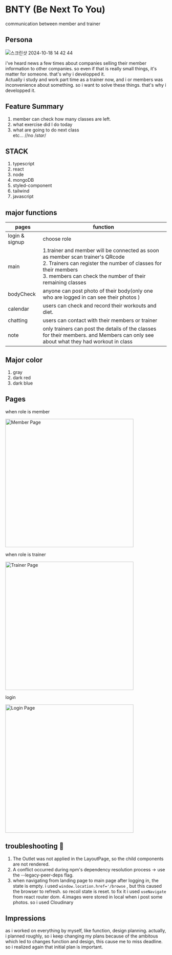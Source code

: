 # BNTY (Be Next To You)
 communication between member and trainer

## Persona
![스크린샷 2024-10-18 14 42 44](https://github.com/user-attachments/assets/5b5a981d-00c5-4290-928f-92ae454d2bdc)


i've heard news a few times about companies selling their member information to other companies. so even if that is really small things, it's matter for someone. that's why i developped it.<br>
Actually i study and work part time as a trainer now, and i or members was inconvenience about something. so i want to solve these things. that's why i developped it.<br> 

## Feature Summary
1. member can check how many classes are left. 
2. what exercise did I do today
3. what are going to do next class
<br>etc...
//no
/*star*/
## STACK
1. typescript
2. react
3. node
4. mongoDB
5. styled-component
6. tailwind
7. javascript

## major functions

| pages |  function  |
|----------------|-------------|
| login & signup  |  choose role      |
| main     | 1.trainer and member will be connected as soon as member scan trainer's QRcode <br> 2. Trainers can register the number of classes for their members  <br> 3. members can check the number of their remaining classes     |
| bodyCheck     | anyone can post photo of their body(only one who are logged in can see their photos )  |
| calendar     |    users can check and record their workouts and diet.   |
| chatting | users can contact with their members or trainer |
| note | only trainers can post the details of the classes for their members. and Members can only see about what they had workout in class |


## Major color 
1. gray
2. dark red
3. dark blue


## Pages
<p align="center" justify-contents="center">
  <p>when role is member</p>
  <img src="https://github.com/user-attachments/assets/7ada0cb3-68df-42b2-a857-ee2464a884f2" alt="Member Page" width="400"/>
  <p>when role is trainer</p>
  <img src="https://github.com/user-attachments/assets/a19c650c-96d0-48df-a0cd-c41f6b172663" alt="Trainer Page" width="400"/>
  <p>login</p>
  <img src="https://github.com/user-attachments/assets/1f120099-ca50-43d1-bea2-9ae89ce6639f" alt="Login Page" width="400"/>

</p>



## troubleshooting  🔫
1. The Outlet was not applied in the LayoutPage, so the child components are not rendered.
2. A conflict occurred during npm's dependency resolution process -> use the --legacy-peer-deps flag.
3. when navigating from landing page to main page after logging in, the state is empty. i used `window.location.href='/browse` , but this caused the browser to refresh. so recoil state is reset. to fix it i used `useNavigate` from react router dom. 
4.images were stored in local when i post some photos. so i used Cloudinary



## Impressions
as i worked on everything by myself, like function, design planning. actually, i planned roughly, so i keep changing my plans because of the ambitous which led to changes function and design, this cause me to miss deadline. so i realized again that initial plan is important. 

